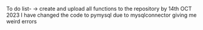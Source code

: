 To do list-
  -> create and upload all functions to the repository by 14th OCT 2023
I have changed the code to pymysql due to mysqlconnector giving me weird errors
